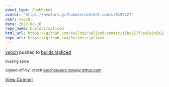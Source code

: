 ```yaml
---
event_type: PushEvent
avatar: "https://avatars.githubusercontent.com/u/814322?"
user: vsoch
date: 2022-08-10
repo_name: buildsi/spliced
html_url: https://github.com/buildsi/spliced/commit/16bc917f3a45e145b2995d9ee238515efacc01ae
repo_url: https://github.com/buildsi/spliced
---
```


<a href='https://github.com/vsoch' target='_blank'>vsoch</a> pushed to <a href='https://github.com/buildsi/spliced' target='_blank'>buildsi/spliced</a>

<small>missing splce

Signed-off-by: vsoch <vsoch@users.noreply.github.com></small>

<a href='https://github.com/buildsi/spliced/commit/16bc917f3a45e145b2995d9ee238515efacc01ae' target='_blank'>View Commit</a>